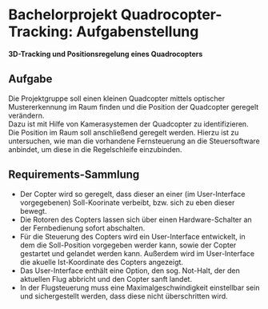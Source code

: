 # Bachelorprojekt Quadrocopter-Tracking: Aufgabenstellung
**3D-Tracking und Positionsregelung eines Quadrocopters**


## Aufgabe

Die Projektgruppe soll einen kleinen Quadcopter mittels optischer Mustererkennung im Raum finden und die Position der Quadcopter geregelt verändern.  
Dazu ist mit Hilfe von Kamerasystemen der Quadcopter zu identifizieren. Die Position im Raum soll anschließend geregelt werden. Hierzu ist zu untersuchen, wie man die vorhandene Fernsteuerung an die Steuersoftware anbindet, um diese in die Regelschleife einzubinden.


## Requirements-Sammlung

- Der Copter wird so geregelt, dass dieser an einer (im User-Interface vorgegebenen) Soll-Koorinate verbeibt, bzw. sich zu eben dieser bewegt.
- Die Rotoren des Copters lassen sich über einen Hardware-Schalter an der Fernbedienung sofort abschalten.
- Für die Steuerung des Copters wird ein User-Interface entwickelt, in dem die Soll-Position vorgegeben werder kann, sowie der Copter gestartet und gelandet werden kann. Außerdem wird im User-Interface die akuelle Ist-Koordinate des Copters angezeigt.
- Das User-Interface enthält eine Option, den sog. Not-Halt, der den aktuellen Flug abbricht und den Copter sanft landet.
- In der Flugsteuerung muss eine Maximalgeschwindigkeit einstellbar sein und sichergestellt werden, dass diese nicht überschritten wird.


